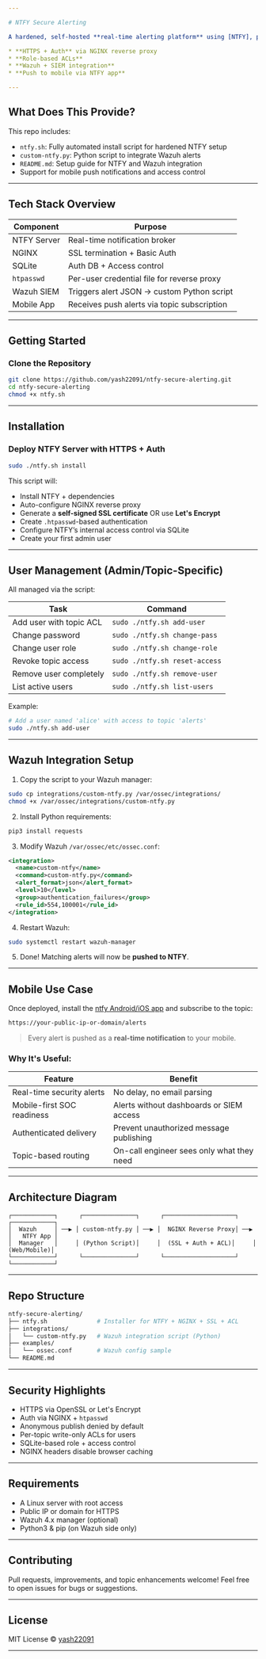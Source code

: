 ```yaml
---

# NTFY Secure Alerting

A hardened, self-hosted **real-time alerting platform** using [NTFY], powered by:

* **HTTPS + Auth** via NGINX reverse proxy
* **Role-based ACLs**
* **Wazuh + SIEM integration**
* **Push to mobile via NTFY app**

---
```


## What Does This Provide?

This repo includes:

* `ntfy.sh`: Fully automated install script for hardened NTFY setup
* `custom-ntfy.py`: Python script to integrate Wazuh alerts
* `README.md`: Setup guide for NTFY and Wazuh integration
* Support for mobile push notifications and access control

---

## Tech Stack Overview

| Component   | Purpose                                     |
| ----------- | ------------------------------------------- |
| NTFY Server | Real-time notification broker               |
| NGINX       | SSL termination + Basic Auth                |
| SQLite      | Auth DB + Access control                    |
| `htpasswd`  | Per-user credential file for reverse proxy  |
| Wazuh SIEM  | Triggers alert JSON → custom Python script  |
| Mobile App  | Receives push alerts via topic subscription |

---

## Getting Started

### Clone the Repository

```bash
git clone https://github.com/yash22091/ntfy-secure-alerting.git
cd ntfy-secure-alerting
chmod +x ntfy.sh
```

---

## Installation

### Deploy NTFY Server with HTTPS + Auth

```bash
sudo ./ntfy.sh install
```

This script will:

* Install NTFY + dependencies
* Auto-configure NGINX reverse proxy
* Generate a **self-signed SSL certificate** OR use **Let's Encrypt**
* Create `.htpasswd`-based authentication
* Configure NTFY’s internal access control via SQLite
* Create your first admin user

---

## User Management (Admin/Topic-Specific)

All managed via the script:

| Task                    | Command                       |
| ------------------------| ----------------------------- |
| Add user with topic ACL | `sudo ./ntfy.sh add-user`     |
| Change password         | `sudo ./ntfy.sh change-pass`  |
| Change user role        | `sudo ./ntfy.sh change-role`  |
| Revoke topic access     | `sudo ./ntfy.sh reset-access` |
| Remove user completely  | `sudo ./ntfy.sh remove-user`  |
| List active users       | `sudo ./ntfy.sh list-users`   |

Example:

```bash
# Add a user named 'alice' with access to topic 'alerts'
sudo ./ntfy.sh add-user
```

---

## Wazuh Integration Setup

1. Copy the script to your Wazuh manager:

```bash
sudo cp integrations/custom-ntfy.py /var/ossec/integrations/
chmod +x /var/ossec/integrations/custom-ntfy.py
```

2. Install Python requirements:

```bash
pip3 install requests
```

3. Modify Wazuh `/var/ossec/etc/ossec.conf`:

```xml
<integration>
  <name>custom-ntfy</name>
  <command>custom-ntfy.py</command>
  <alert_format>json</alert_format>
  <level>10</level>
  <group>authentication_failures</group>
  <rule_id>554,100001</rule_id>
</integration>
```

4. Restart Wazuh:

```bash
sudo systemctl restart wazuh-manager
```

5. Done! Matching alerts will now be **pushed to NTFY**.

---

## Mobile Use Case

Once deployed, install the [ntfy Android/iOS app](https://ntfy.sh/app/) and subscribe to the topic:

```bash
https://your-public-ip-or-domain/alerts
```

> Every alert is pushed as a **real-time notification** to your mobile.

### Why It's Useful:

| Feature                    | Benefit                                   |
| ---------------------------| ----------------------------------------- |
| Real-time security alerts  | No delay, no email parsing                |
| Mobile-first SOC readiness | Alerts without dashboards or SIEM access  |
| Authenticated delivery     | Prevent unauthorized message publishing   |
| Topic-based routing        | On-call engineer sees only what they need |

---

## Architecture Diagram

```
┌────────────┐      ┌───────────────┐      ┌────────────────────┐      ┌────────────┐
│  Wazuh     │ ──▶ │ custom-ntfy.py │ ──▶ │  NGINX Reverse Proxy│ ──▶ │   NTFY App │
│  Manager   │     │ (Python Script)│     │  (SSL + Auth + ACL)│     │ (Web/Mobile)│
└────────────┘      └───────────────┘      └────────────────────┘      └────────────┘
```

---

## Repo Structure

```bash
ntfy-secure-alerting/
├── ntfy.sh              # Installer for NTFY + NGINX + SSL + ACL
├── integrations/
│   └── custom-ntfy.py   # Wazuh integration script (Python)
├── examples/
│   └── ossec.conf       # Wazuh config sample
└── README.md
```

---

## Security Highlights

* HTTPS via OpenSSL or Let's Encrypt
* Auth via NGINX + `htpasswd`
* Anonymous publish denied by default
* Per-topic write-only ACLs for users
* SQLite-based role + access control
* NGINX headers disable browser caching

---

## Requirements

* A Linux server with root access
* Public IP or domain for HTTPS
* Wazuh 4.x manager (optional)
* Python3 & pip (on Wazuh side only)

---

## Contributing

Pull requests, improvements, and topic enhancements welcome!
Feel free to open issues for bugs or suggestions.

---

## License

MIT License © [yash22091](https://github.com/yash22091)

---

